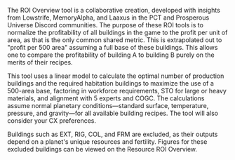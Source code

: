 The ROI Overview tool is a collaborative creation, developed with insights from Lowstrife, MemoryAlpha, and Laaxus in the PCT and Prosperous Universe Discord communities. The purpose of these ROI tools is to normalize the profitability of all buildings in the game to the profit per unit of area, as that is the only common shared metric. This is extrapolated out to "profit per 500 area" assuming a full base of these buildings. This allows one to compare the profitability of building A to building B purely on the merits of their recipes. 

This tool uses a linear model to calculate the optimal number of production buildings and the required habitation buildings to maximize the use of a 500-area base, factoring in workforce requirements, STO for large or heavy materials, and alignment with 5 experts and COGC. The calculations assume normal planetary conditions—standard surface, temperature, pressure, and gravity—for all available building recipes. The tool will also consider your CX preferences.

Buildings such as EXT, RIG, COL, and FRM are excluded, as their outputs depend on a planet's unique resources and fertility. Figures for these excluded buildings can be viewed on the Resource ROI Overview. 
